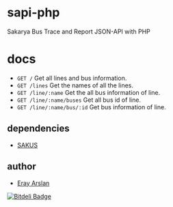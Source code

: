 # sapi-php

Sakarya Bus Trace and Report JSON-API with PHP

# docs

- `GET /` Get all lines and bus information.
- `GET /lines` Get the names of all the lines.
- `GET /line/:name` Get the all bus information of line.
- `GET /line/:name/buses` Get all bus id of line.
- `GET /line/:name/bus/:id` Get bus information of line.

## dependencies

- [SAKUS](http://sakus.sakarya.bel.tr)

## author

* [Eray Arslan](http://erayarslan.com)


[![Bitdeli Badge](https://d2weczhvl823v0.cloudfront.net/8cookin/sapi-php/trend.png)](https://bitdeli.com/free "Bitdeli Badge")

